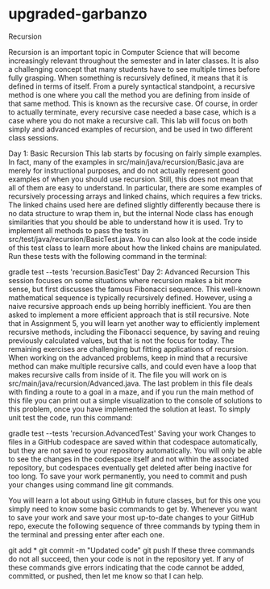 # upgraded-garbanzo
Recursion

Recursion is an important topic in Computer Science that will become increasingly relevant throughout the semester and in later classes. It is also a challenging concept that many students have to see multiple times before fully grasping. When something is recursively defined, it means that it is defined in terms of itself. From a purely syntactical standpoint, a recursive method is one where you call the method you are defining from inside of that same method. This is known as the recursive case. Of course, in order to actually terminate, every recursive case needed a base case, which is a case where you do not make a recursive call. This lab will focus on both simply and advanced examples of recursion, and be used in two different class sessions.

Day 1: Basic Recursion
This lab starts by focusing on fairly simple examples. In fact, many of the examples in src/main/java/recursion/Basic.java are merely for instructional purposes, and do not actually represent good examples of when you should use recursion. Still, this does not mean that all of them are easy to understand. In particular, there are some examples of recursively processing arrays and linked chains, which requires a few tricks. The linked chains used here are defined slightly differently because there is no data structure to wrap them in, but the internal Node class has enough similarities that you should be able to understand how it is used. Try to implement all methods to pass the tests in src/test/java/recursion/BasicTest.java. You can also look at the code inside of this test class to learn more about how the linked chains are manipulated. Run these tests with the following command in the terminal:

gradle test --tests 'recursion.BasicTest'
Day 2: Advanced Recursion
This session focuses on some situations where recursion makes a bit more sense, but first discusses the famous Fibonacci sequence. This well-known mathematical sequence is typically recursively defined. However, using a naive recursive approach ends up being horribly inefficient. You are then asked to implement a more efficient approach that is still recursive. Note that in Assignment 5, you will learn yet another way to efficiently implement recursive methods, including the Fibonacci sequence, by saving and reuing previously calculated values, but that is not the focus for today. The remaining exercises are challenging but fitting applications of recursion. When working on the advanced problems, keep in mind that a recursive method can make multiple recursive calls, and could even have a loop that makes recursive calls from inside of it. The file you will work on is src/main/java/recursion/Advanced.java. The last problem in this file deals with finding a route to a goal in a maze, and if you run the main method of this file you can print out a simple visualization to the console of solutions to this problem, once you have implemented the solution at least. To simply unit test the code, run this command:

gradle test --tests 'recursion.AdvancedTest'
Saving your work
Changes to files in a GitHub codespace are saved within that codespace automatically, but they are not saved to your repository automatically. You will only be able to see the changes in the codespace itself and not within the associated repository, but codespaces eventually get deleted after being inactive for too long. To save your work permanently, you need to commit and push your changes using command line git commands.

You will learn a lot about using GitHub in future classes, but for this one you simply need to know some basic commands to get by. Whenever you want to save your work and save your most up-to-date changes to your GitHub repo, execute the following sequence of three commands by typing them in the terminal and pressing enter after each one.

git add *
git commit -m "Updated code"
git push
If these three commands do not all succeed, then your code is not in the repository yet. If any of these commands give errors indicating that the code cannot be added, committed, or pushed, then let me know so that I can help.
